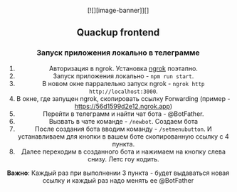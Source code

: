 <div align="center"><a name="readme-top"></a>

[![][image-banner]][]


## Quackup frontend


### Запуск приложения локально в телеграммe

1. Авторизация в ngrok. Установка [ngrok](https://dashboard.ngrok.com/get-started/setup/macos) поэтапно.
2. Запуск приложения локально - ``npm run start``.
3. В новом окне парралельно запуск ngrok  -  ``ngrok http http://localhost:3000``.
4. В окне, где запущен ngrok, скопировать ссылку Forwarding (пример - https://56d1599d2e12.ngrok.app)
5. Перейти в телеграмм и найти чат бота - @BotFather. 
6. Вызвать в чате команде - ``/newbot``. Создаем бота
7. После создания бота вводим команду - ``/setmenubutton``. И устанавливаем для кнопки в вашем боте скопированную ссылку с 4 пункта.
8. Далее переходим в созданного бота и нажимаем на кнопку слева снизу. Летс гоу кодить.

**Важно**: Каждый раз при выполнении 3 пункта - будет выдаваться новая ссылку и каждый раз надо менять ее @BotFather






